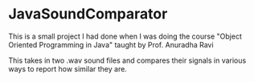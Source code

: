 # JavaSoundComparator
This is a small project I had done when I was doing the course "Object Oriented Programming in Java" taught by Prof. Anuradha Ravi

This takes in two .wav sound files and compares their signals in various ways to report how similar they are. 
